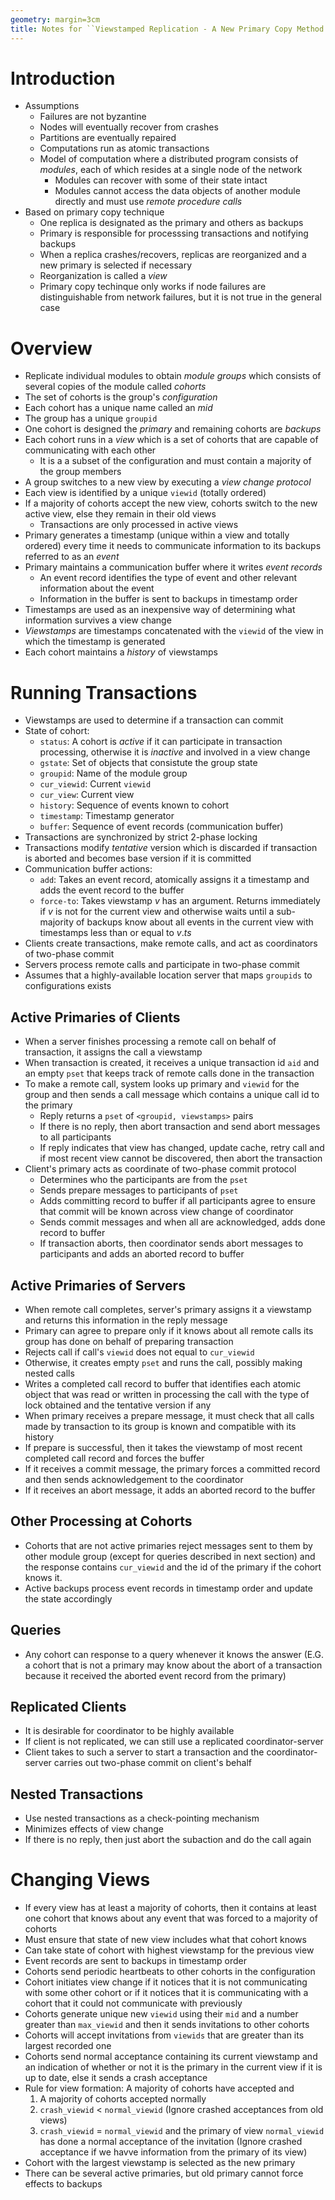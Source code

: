```yaml
---
geometry: margin=3cm
title: Notes for ``Viewstamped Replication - A New Primary Copy Method to Support Highly-Available Distributed Systems''
---
```


# Introduction

- Assumptions
  - Failures are not byzantine
  - Nodes will eventually recover from crashes
  - Partitions are eventually repaired
  - Computations run as atomic transactions
  - Model of computation where a distributed program consists of _modules_, each of which resides at
    a single node of the network
    - Modules can recover with some of their state intact
    - Modules cannot access the data objects of another module directly and must use _remote
      procedure calls_
- Based on primary copy technique
  - One replica is designated as the primary and others as backups
  - Primary is responsible for processsing transactions and notifying backups
  - When a replica crashes/recovers, replicas are reorganized and a new primary is selected if
    necessary
  - Reorganization is called a _view_
  - Primary copy techinque only works if node failures are distinguishable from network failures,
    but it is not true in the general case

# Overview

- Replicate individual modules to obtain _module groups_ which consists of several copies of the
  module called _cohorts_
- The set of cohorts is the group's _configuration_
- Each cohort has a unique name called an _mid_
- The group has a unique `groupid`
- One cohort is designed the _primary_ and remaining cohorts are _backups_
- Each cohort runs in a _view_ which is a set of cohorts that are capable of communicating with each
  other
  - It is a a subset of the configuration and must contain a majority of the group members
- A group switches to a new view by executing a _view change protocol_
- Each view is identified by a unique `viewid` (totally ordered)
- If a majority of cohorts accept the new view, cohorts switch to the new active view, else they
  remain in their old views
  - Transactions are only processed in active views
- Primary generates a timestamp (unique within a view and totally ordered) every time it needs to
  communicate information to its backups referred to as an _event_
- Primary maintains a communication buffer where it writes _event records_
  - An event record identifies the type of event and other relevant information about the event
  - Information in the buffer is sent to backups in timestamp order
- Timestamps are used as an inexpensive way of determining what information survives a view change
- _Viewstamps_ are timestamps concatenated with the `viewid` of the view in which the timestamp is
  generated
- Each cohort maintains a _history_ of viewstamps

# Running Transactions

- Viewstamps are used to determine if a transaction can commit
- State of cohort:
  - `status`: A cohort is _active_ if it can participate in transaction processing, otherwise it is
    _inactive_ and involved in a view change
  - `gstate`: Set of objects that consistute the group state
  - `groupid`: Name of the module group
  - `cur_viewid`: Current `viewid`
  - `cur_view`: Current view
  - `history`: Sequence of events known to cohort
  - `timestamp`: Timestamp generator
  - `buffer`: Sequence of event records (communication buffer)
- Transactions are synchronized by strict 2-phase locking
- Transactions modify _tentative_ version which is discarded if transaction is aborted and becomes
  base version if it is committed
- Communication buffer actions:
  - `add`: Takes an event record, atomically assigns it a timestamp and adds the event record to the
    buffer
  - `force-to`: Takes viewstamp $v$ has an argument. Returns immediately if $v$ is not for the
    current view and otherwise waits until a sub-majority of backups know about all events in the
    current view with timestamps less than or equal to $v.ts$
- Clients create transactions, make remote calls, and act as coordinators of two-phase commit
- Servers process remote calls and participate in two-phase commit
- Assumes that a highly-available location server that maps `groupids` to configurations exists

## Active Primaries of Clients

- When a server finishes processing a remote call on behalf of transaction, it assigns the call a
  viewstamp
- When transaction is created, it receives a unique transaction id `aid` and an empty `pset` that
  keeps track of remote calls done in the transaction
- To make a remote call, system looks up primary and `viewid` for the group and then sends a call
  message which contains a unique call id to the primary
  - Reply returns a `pset` of `<groupid, viewstamps>` pairs
  - If there is no reply, then abort transaction and send abort messages to all participants
  - If reply indicates that view has changed, update cache, retry call and if most recent view
    cannot be discovered, then abort the transaction
- Client's primary acts as coordinate of two-phase commit protocol
  - Determines who the participants are from the `pset`
  - Sends prepare messages to participants of `pset`
  - Adds committing record to buffer if all participants agree to ensure that commit will be known
    across view change of coordinator
  - Sends commit messages and when all are acknowledged, adds done record to buffer
  - If transaction aborts, then coordinator sends abort messages to participants and adds an aborted
    record to buffer

## Active Primaries of Servers

- When remote call completes, server's primary assigns it a viewstamp and returns this information
  in the reply message
- Primary can agree to prepare only if it knows about all remote calls its group has done on behalf
  of preparing transaction
- Rejects call if call's `viewid` does not equal to `cur_viewid`
- Otherwise, it creates empty `pset` and runs the call, possibly making nested calls
- Writes a completed call record to buffer that identifies each atomic object that was read or
  written in processing the call with the type of lock obtained and the tentative version if any
- When primary receives a prepare message, it must check that all calls made by transaction to its
  group is known and compatible with its history
- If prepare is successful, then it takes the viewstamp of most recent completed call record and
  forces the buffer
- If it receives a commit message, the primary forces a committed record and then sends
  acknowledgement to the coordinator
- If it receives an abort message, it adds an aborted record to the buffer

## Other Processing at Cohorts

- Cohorts that are not active primaries reject messages sent to them by other module group (except
  for queries described in next section) and the response contains `cur_viewid` and the id of the
  primary if the cohort knows it.
- Active backups process event records in timestamp order and update the state accordingly

## Queries

- Any cohort can response to a query whenever it knows the answer (E.G. a cohort that is not a
  primary may know about the abort of a transaction because it received the aborted event record
  from the primary)

## Replicated Clients

- It is desirable for coordinator to be highly available
- If client is not replicated, we can still use a replicated coordinator-server
- Client takes to such a server to start a transaction and the coordinator-server carries out
  two-phase commit on client's behalf

## Nested Transactions

- Use nested transactions as a check-pointing mechanism
- Minimizes effects of view change
- If there is no reply, then just abort the subaction and do the call again

# Changing Views

- If every view has at least a majority of cohorts, then it contains at least one cohort that knows
  about any event that was forced to a majority of cohorts
- Must ensure that state of new view includes what that cohort knows
- Can take state of cohort with highest viewstamp for the previous view
- Event records are sent to backups in timestamp order
- Cohorts send periodic heartbeats to other cohorts in the configuration
- Cohort initiates view change if it notices that it is not communicating with some other cohort or
  if it notices that it is communicating with a cohort that it could not communicate with previously
- Cohorts generate unique new `viewid` using their `mid` and a number greater than `max_viewid` and
  then it sends invitations to other cohorts
- Cohorts will accept invitations from `viewids` that are greater than its largest recorded one
- Cohorts send normal acceptance containing its current viewstamp and an indication of whether or
  not it is the primary in the current view if it is up to date, else it sends a crash acceptance
- Rule for view formation: A majority of cohorts have accepted and
  1. A majority of cohorts accepted normally
  2. `crash_viewid` < `normal_viewid` (Ignore crashed acceptances from old views)
  3. `crash_viewid` = `normal_viewid` and the primary of view `normal_viewid` has done a normal
     acceptance of the invitation (Ignore crashed acceptance if we havve information from the
     primary of its view)
- Cohort with the largest viewstamp is selected as the new primary
- There can be several active primaries, but old primary cannot force effects to backups

